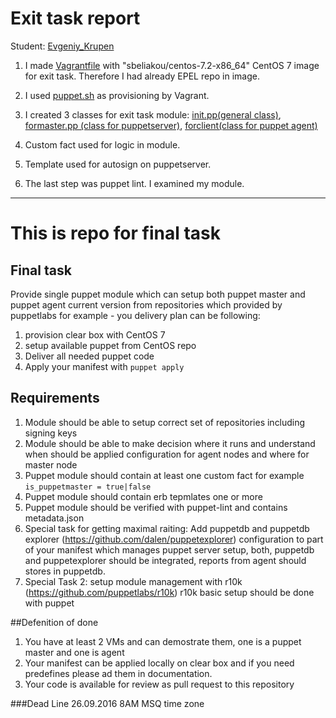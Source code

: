# Exit task report
Student: [Evgeniy_Krupen](https://upsa.epam.com/workload/employeeView.do?employeeId=4060741400038655484#emplTab=general)

1. I made [Vagrantfile](https://github.com/evgeniy-krupen/puppet/blob/master/Vagrantfile) with "sbeliakou/centos-7.2-x86_64" CentOS 7 image for exit task. Therefore I had already EPEL repo in image.

2. I used [puppet.sh](https://github.com/evgeniy-krupen/puppet/blob/master/puppet.sh) as provisioning by Vagrant.

3. I created 3 classes for exit task module: [init.pp(general class)](https://github.com/evgeniy-krupen/puppet/blob/master/exittask/manifests/init.pp), [formaster.pp (class for puppetserver)](https://github.com/evgeniy-krupen/puppet/blob/master/exittask/manifests/formaster.pp), [forclient(class for puppet agent)](https://github.com/evgeniy-krupen/puppet/blob/master/exittask/manifests/forclient.pp)

4. Custom fact used for logic in module.

5. Template used for autosign on puppetserver.

6. The last step was puppet lint. I examined my module.


***


# This is repo for final task 
## Final task
Provide single puppet module which can setup both puppet master and puppet agent current version from repositories which provided by puppetlabs for example - you delivery plan can be following:
  1. provision clear box with CentOS 7
  2. setup available puppet from CentOS repo
  3. Deliver all needed puppet code
  4. Apply your manifest with `puppet apply`
  
## Requirements

 1. Module should be able to setup correct set of repositories including signing keys
 2. Module should be able to make decision where it runs and understand when should be applied configuration for agent nodes and where for master node
 3. Puppet module should contain at least one custom fact for example `is_puppetmaster = true|false`
 4. Puppet module should contain erb tepmlates one or more
 5. Puppet module should be verified with puppet-lint and contains metadata.json
   5. Special task for getting maximal raiting: Add puppetdb and puppetdb explorer (https://github.com/dalen/puppetexplorer) configuration to part of your manifest which manages puppet server setup, both, puppetdb and puppetexplorer should be integrated, reports from agent should stores in puppetdb.
   6. Special Task 2: setup module management with r10k (https://github.com/puppetlabs/r10k) r10k basic setup should be done with puppet
   
##Defenition of done

 1. You have at least 2 VMs and can demostrate them, one is a puppet master and one is agent
 2. Your manifest can be applied locally on clear box and if you need predefines please ad them in documentation.
 3. Your code is available for review as pull request to this repository
 
###Dead Line 26.09.2016 8AM MSQ time zone
